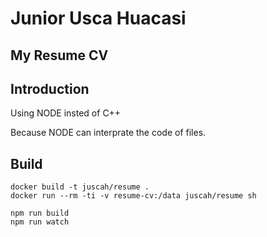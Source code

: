 # Junior Usca Huacasi

## My Resume CV

## Introduction
Using NODE insted of C++

Because NODE can interprate the code of files.

## Build
```
docker build -t juscah/resume .
docker run --rm -ti -v resume-cv:/data juscah/resume sh

npm run build
npm run watch
```